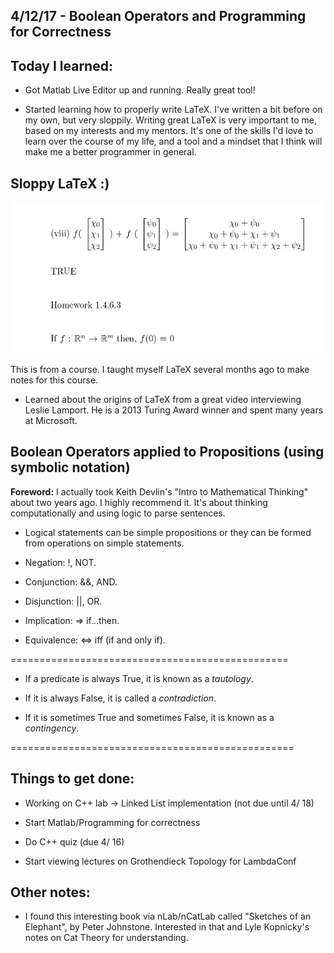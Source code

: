 ## 4/12/17 - Boolean Operators and Programming for Correctness

## Today I learned:

- Got Matlab Live Editor up and running. Really great tool!

- Started learning how to properly write LaTeX. I've written a bit before on my own, but very sloppily. Writing great LaTeX is very important to me, based on my interests and my mentors. It's one of the skills I'd love to learn over the course of my life, and a tool and a mindset that I think will make me a better programmer in general.

## Sloppy LaTeX :)

![latex](/images/latex.png) 


This is from a course. I taught myself LaTeX several months ago to make notes for this course. 





- Learned about the origins of LaTeX from a great video interviewing Leslie Lamport. He is a 2013 Turing Award winner and spent many years at Microsoft.

## Boolean Operators applied to Propositions (using symbolic notation)

**Foreword:**
I actually took Keith Devlin's "Intro to Mathematical Thinking" about two years ago. I highly recommend it. 
It's about thinking computationally and using logic to parse sentences. 

- Logical statements can be simple propositions or they can be formed from operations on simple statements.

- Negation:  !, NOT.

- Conjunction: &&, AND. 

- Disjunction: ||, OR. 

- Implication:  => if...then.

- Equivalence:  <=> iff (if and only if).

================================================

- If a predicate is always True, it is known as a *tautology*.

- If it is always False, it is called a *contradiction*.

- If it is sometimes True and sometimes False, it is known as a *contingency*.

=================================================

## Things to get done:

- Working on C++ lab -> Linked List implementation (not due until 4/ 18)

- Start Matlab/Programming for correctness 

- Do C++ quiz (due 4/ 16)

- Start viewing lectures on Grothendieck Topology for LambdaConf

## Other notes: 
- I found this interesting book via nLab/nCatLab called "Sketches of an Elephant", by Peter Johnstone. Interested in that and Lyle Kopnicky's notes on Cat Theory for understanding. 
